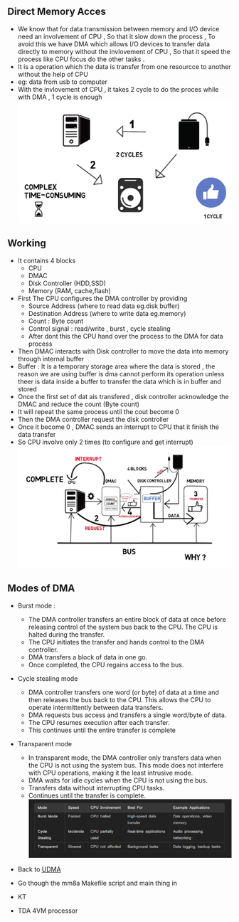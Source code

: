 ## Direct Memory Acces
* We know that for data transmission between memory and I/O device need an involvement of CPU , So that it slow down the process , To avoid this we have DMA which allows I/O devices to transfer data directly to memory without the invlovement of CPU , So that it speed the process like CPU focus do the other tasks .        
* It is a operation which the data is transfer from one resourcce to another without the help of CPU
* eg: data from usb to computer
* With the invlovement of CPU , it takes 2 cycle to do the proces while with DMA , 1 cycle is enough
![alt text](images/image-11.png)
## Working
* It contains 4 blocks
    * CPU
    * DMAC
    * Disk Controller (HDD,SSD)
    * Memory (RAM, cache,flash)
* First The CPU configures the DMA controller by providing
    * Source Address (where to read data eg.disk buffer)
    * Destination Address (where to write data eg.memory)
    * Count : Byte count
    * Control signal : read/write , burst , cycle stealing
    * After dont this the CPU hand over the process to the DMA for data process
* Then DMAC interacts with Disk controller to move the data into memory through internal buffer
* Buffer : It is a temporary storage area where the data is stored , the reason we are using buffer is dma cannot perform its operation unless theer is data inside a buffer to transfer the data which is in buffer and stored
* Once the first set of dat ais transfered , disk controller acknowledge the DMAC and reduce the count (Byte count)
* It will repeat the same process until the cout become 0
* Then the DMA controller request the disk controller
* Once it become 0 , DMAC sends an interrupt to CPU that it  finish the data transfer
* So CPU involve only 2 times (to configure and get interrupt)
![alt text](images/image-12.png)
## Modes of DMA
* Burst mode : 
    * The DMA controller transfers an entire block of data at once before releasing control of the system bus back to the CPU. The CPU is halted during the transfer.
    * The CPU initiates the transfer and hands control to the DMA controller.
    * DMA transfers a block of data in one go.
    * Once completed, the CPU regains access to the bus.
* Cycle stealing mode
    * DMA controller transfers one word (or byte) of data at a time and then releases the bus back to the CPU. This allows the CPU to operate intermittently between data transfers.
    * DMA requests bus access and transfers a single word/byte of data.
    * The CPU resumes execution after each transfer.
    * This continues until the entire transfer is complete
* Transparent mode
    * In transparent mode, the DMA controller only transfers data when the CPU is not using the system bus. This mode does not interfere with CPU operations, making it the least intrusive mode.
    * DMA waits for idle cycles when the CPU is not using the bus.
    * Transfers data without interrupting CPU tasks.
    * Continues until the transfer is complete.
![alt text](images/image-10.png)

* Back to [UDMA](../UDMA/udma.md)

* Go though the mm8a Makefile script and main thing in
* KT
* TDA 4VM processor  